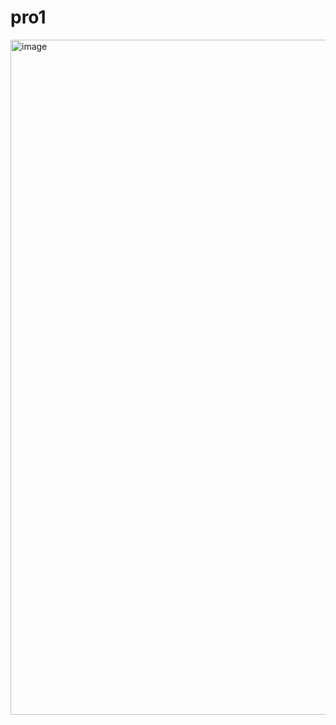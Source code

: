 <h1>pro1</h1>
<img width="1920" height="1080" alt="image" src="https://github.com/user-attachments/assets/317f4055-b8a2-44cd-8823-8d479e4ad8a5" />
